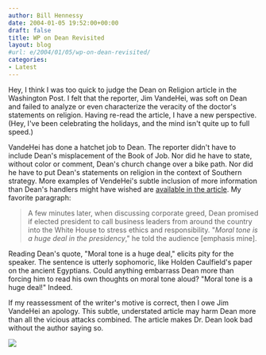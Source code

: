 ```yaml
---
author: Bill Hennessy
date: 2004-01-05 19:52:00+00:00
draft: false
title: WP on Dean Revisited
layout: blog
#url: e/2004/01/05/wp-on-dean-revisited/
categories:
- Latest
---
```


Hey, I think I was too quick to judge the Dean on Religion article in the Washington Post. I felt that the reporter, Jim VandeHei, was soft on Dean and failed to analyze or even characterize the veracity of the doctor's statements on religion. Having re-read the article, I have a new perspective. (Hey, I've been celebrating the holidays, and the mind isn't quite up to full speed.)

VandeHei has done a hatchet job to Dean. The reporter didn't have to include Dean's misplacement of the Book of Job. Nor did he have to state, without color or comment, Dean's church change over a bike path. Nor did he have to put Dean's statements on religion in the context of Southern strategy. More examples of VendeHei's subtle inclusion of more information than Dean's handlers might have wished are [available in the article](https://www.washingtonpost.com/wp-dyn/articles/A52646-2004Jan3.html). My favorite paragraph:

> A few minutes later, when discussing corporate greed, Dean promised if elected president to call business leaders from around the country into the White House to stress ethics and responsibility. "_Moral tone is a huge deal in the presidency_," he told the audience [emphasis mine].
> 
> 

Reading Dean's quote, "Moral tone is a huge deal," elicits pity for the speaker. The sentence is utterly sophomoric, like Holden Caulfield's paper on the ancient Egyptians. Could anything embarrass Dean more than forcing him to read his own thoughts on moral tone aloud? "Moral tone is a huge deal!" Indeed.

If my reassessment of the writer's motive is correct, then I owe Jim VandeHei an apology. This subtle, understated article may harm Dean more than all the vicious attacks combined. The article makes Dr. Dean look bad without the author saying so.

![](https://blog.billhennessy.com/aggbug.aspx?PostID=799)

